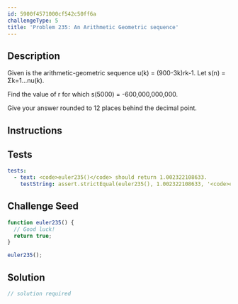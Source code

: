 ```yaml
---
id: 5900f4571000cf542c50ff6a
challengeType: 5
title: 'Problem 235: An Arithmetic Geometric sequence'
---
```


## Description
<section id='description'>
Given is the arithmetic-geometric sequence u(k) = (900-3k)rk-1.
Let s(n) = Σk=1...nu(k).


Find the value of r for which s(5000) = -600,000,000,000.


Give your answer rounded to 12 places behind the decimal point.
</section>

## Instructions
<section id='instructions'>

</section>

## Tests
<section id='tests'>

```yml
tests:
  - text: <code>euler235()</code> should return 1.002322108633.
    testString: assert.strictEqual(euler235(), 1.002322108633, '<code>euler235()</code> should return 1.002322108633.');

```

</section>

## Challenge Seed
<section id='challengeSeed'>

<div id='js-seed'>

```js
function euler235() {
  // Good luck!
  return true;
}

euler235();
```

</div>



</section>

## Solution
<section id='solution'>

```js
// solution required
```
</section>
